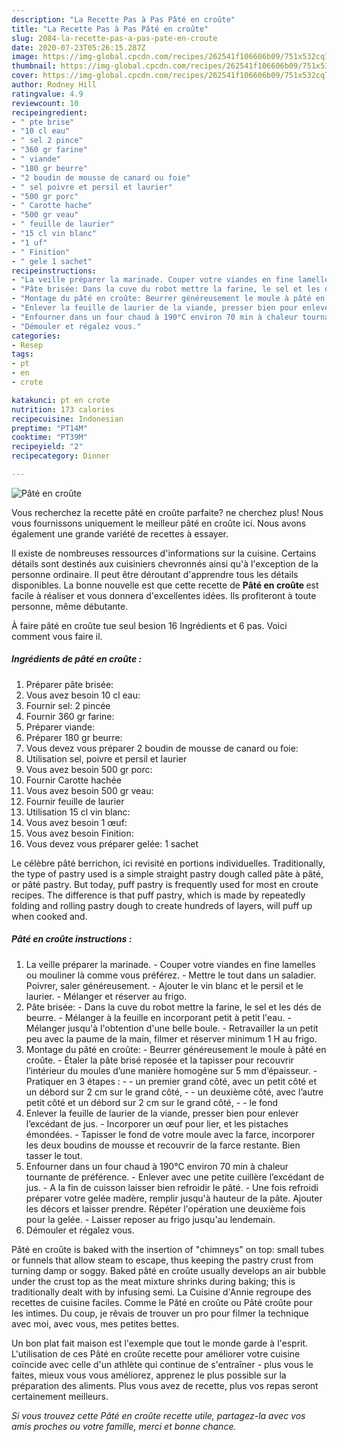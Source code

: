 ```yaml
---
description: "La Recette Pas à Pas Pâté en croûte"
title: "La Recette Pas à Pas Pâté en croûte"
slug: 2084-la-recette-pas-a-pas-pate-en-croute
date: 2020-07-23T05:26:15.287Z
image: https://img-global.cpcdn.com/recipes/262541f106606b09/751x532cq70/pate-en-croute-photo-principale-de-la-recette.jpg
thumbnail: https://img-global.cpcdn.com/recipes/262541f106606b09/751x532cq70/pate-en-croute-photo-principale-de-la-recette.jpg
cover: https://img-global.cpcdn.com/recipes/262541f106606b09/751x532cq70/pate-en-croute-photo-principale-de-la-recette.jpg
author: Rodney Hill
ratingvalue: 4.9
reviewcount: 10
recipeingredient:
- " pte brise"
- "10 cl eau"
- " sel 2 pince"
- "360 gr farine"
- " viande"
- "180 gr beurre"
- "2 boudin de mousse de canard ou foie"
- " sel poivre et persil et laurier"
- "500 gr porc"
- " Carotte hache"
- "500 gr veau"
- " feuille de laurier"
- "15 cl vin blanc"
- "1 uf"
- " Finition"
- " gele 1 sachet"
recipeinstructions:
- "La veille préparer la marinade. Couper votre viandes en fine lamelles ou mouliner là comme vous préférez. Mettre le tout dans un saladier. Poivrer, saler généreusement. Ajouter le vin blanc et le persil et le laurier. Mélanger et réserver au frigo."
- "Pâte brisée: Dans la cuve du robot mettre la farine, le sel et les dés de beurre. Mélanger à la feuille en incorporant petit à petit l&#39;eau. Mélanger jusqu&#39;à l&#39;obtention d&#39;une belle boule. Retravailler la un petit peu avec la paume de la main, filmer et réserver minimum 1 H au frigo."
- "Montage du pâté en croûte: Beurrer généreusement le moule à pâté en croûte. Étaler la pâte brisé reposée et la tapisser pour recouvrir l’intérieur du moules d’une manière homogène sur 5 mm d’épaisseur. Pratiquer en 3 étapes : - un premier grand côté, avec un petit côté et un débord sur 2 cm sur le grand côté, - un deuxième côté, avec l’autre petit côté et un débord sur 2 cm sur le grand côté, - le fond"
- "Enlever la feuille de laurier de la viande, presser bien pour enlever l’excédant de jus. Incorporer un œuf pour lier, et les pistaches émondées. Tapisser le fond de votre moule avec la farce, incorporer les deux boudins de mousse et recouvrir de la farce restante. Bien tasser le tout."
- "Enfourner dans un four chaud à 190°C environ 70 min à chaleur tournante de préférence. Enlever avec une petite cuillère l’excédant de jus.  A la fin de cuisson laisser bien refroidir le pâté. Une fois refroidi préparer votre gelée madère, remplir jusqu&#39;à hauteur de la pâte. Ajouter les décors et laisser prendre. Répéter l&#39;opération une deuxième fois pour la gelée. Laisser reposer au frigo jusqu&#39;au lendemain."
- "Démouler et régalez vous."
categories:
- Resep
tags:
- pt
- en
- crote

katakunci: pt en crote 
nutrition: 173 calories
recipecuisine: Indonesian
preptime: "PT14M"
cooktime: "PT39M"
recipeyield: "2"
recipecategory: Dinner

---
```



![Pâté en croûte](https://img-global.cpcdn.com/recipes/262541f106606b09/751x532cq70/pate-en-croute-photo-principale-de-la-recette.jpg)

Vous recherchez la recette pâté en croûte parfaite? ne cherchez plus! Nous vous fournissons uniquement le meilleur pâté en croûte ici. Nous avons également une grande variété de recettes à essayer.

Il existe de nombreuses ressources d'informations sur la cuisine. Certains détails sont destinés aux cuisiniers chevronnés ainsi qu'à l'exception de la personne ordinaire. Il peut être déroutant d'apprendre tous les détails disponibles. La bonne nouvelle est que cette recette de <strong> Pâté en croûte </strong> est facile à réaliser et vous donnera d'excellentes idées. Ils profiteront à toute personne, même débutante.

<!--inarticleads1-->

À faire pâté en croûte tue seul besion 16 Ingrédients et 6 pas. Voici comment vous faire il.

##### Ingrédients de pâté en croûte :

1. Préparer  pâte brisée:
1. Vous avez besoin 10 cl eau:
1. Fournir  sel: 2 pincée
1. Fournir 360 gr farine:
1. Préparer  viande:
1. Préparer 180 gr beurre:
1. Vous devez vous préparer 2 boudin de mousse de canard ou foie:
1. Utilisation  sel, poivre et persil et laurier
1. Vous avez besoin 500 gr porc:
1. Fournir  Carotte hachée
1. Vous avez besoin 500 gr veau:
1. Fournir  feuille de laurier
1. Utilisation 15 cl vin blanc:
1. Vous avez besoin 1 œuf:
1. Vous avez besoin  Finition:
1. Vous devez vous préparer  gelée: 1 sachet


Le célèbre pâté berrichon, ici revisité en portions individuelles. Traditionally, the type of pastry used is a simple straight pastry dough called pâte à pâté, or pâté pastry. But today, puff pastry is frequently used for most en croute recipes. The difference is that puff pastry, which is made by repeatedly folding and rolling pastry dough to create hundreds of layers, will puff up when cooked and. 

<!--inarticleads2-->

##### Pâté en croûte instructions :

1. La veille préparer la marinade. - Couper votre viandes en fine lamelles ou mouliner là comme vous préférez. - Mettre le tout dans un saladier. Poivrer, saler généreusement. - Ajouter le vin blanc et le persil et le laurier. - Mélanger et réserver au frigo.
1. Pâte brisée: - Dans la cuve du robot mettre la farine, le sel et les dés de beurre. - Mélanger à la feuille en incorporant petit à petit l&#39;eau. - Mélanger jusqu&#39;à l&#39;obtention d&#39;une belle boule. - Retravailler la un petit peu avec la paume de la main, filmer et réserver minimum 1 H au frigo.
1. Montage du pâté en croûte: - Beurrer généreusement le moule à pâté en croûte. - Étaler la pâte brisé reposée et la tapisser pour recouvrir l’intérieur du moules d’une manière homogène sur 5 mm d’épaisseur. - Pratiquer en 3 étapes : - - un premier grand côté, avec un petit côté et un débord sur 2 cm sur le grand côté, - - un deuxième côté, avec l’autre petit côté et un débord sur 2 cm sur le grand côté, - - le fond
1. Enlever la feuille de laurier de la viande, presser bien pour enlever l’excédant de jus. - Incorporer un œuf pour lier, et les pistaches émondées. - Tapisser le fond de votre moule avec la farce, incorporer les deux boudins de mousse et recouvrir de la farce restante. Bien tasser le tout.
1. Enfourner dans un four chaud à 190°C environ 70 min à chaleur tournante de préférence. - Enlever avec une petite cuillère l’excédant de jus.  - A la fin de cuisson laisser bien refroidir le pâté. - Une fois refroidi préparer votre gelée madère, remplir jusqu&#39;à hauteur de la pâte. Ajouter les décors et laisser prendre. Répéter l&#39;opération une deuxième fois pour la gelée. - Laisser reposer au frigo jusqu&#39;au lendemain.
1. Démouler et régalez vous.


Pâté en croûte is baked with the insertion of &#34;chimneys&#34; on top: small tubes or funnels that allow steam to escape, thus keeping the pastry crust from turning damp or soggy. Baked pâté en croûte usually develops an air bubble under the crust top as the meat mixture shrinks during baking; this is traditionally dealt with by infusing semi. La Cuisine d&#39;Annie regroupe des recettes de cuisine faciles. Comme le Pâté en croûte ou Pâté croûte pour les intimes. Du coup, je rêvais de trouver un pro pour filmer la technique avec moi, avec vous, mes petites bettes. 

<!--inarticleads1-->

<p>
Un bon plat fait maison est l'exemple que tout le monde garde à l'esprit. L'utilisation de ces Pâté en croûte recette pour améliorer votre cuisine coïncide avec celle d'un athlète qui continue de s'entraîner - plus vous le faites, mieux vous vous améliorez, apprenez le plus possible sur la préparation des aliments. Plus vous avez de recette, plus vos repas seront certainement meilleurs.
</p>

<p>
<i>Si vous trouvez cette Pâté en croûte recette utile, partagez-la avec vos amis proches ou votre famille, merci et bonne chance.</i>
</p>
